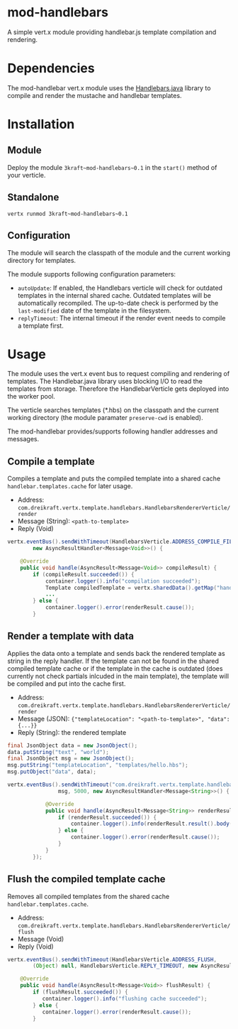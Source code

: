 mod-handlebars
==============

A simple vert.x module providing handlebar.js template compilation and rendering.

# Dependencies

The mod-handlebar vert.x module uses the [Handlebars.java](https://github.com/jknack/handlebars.java) library to compile
and render the mustache and handlebar templates.

# Installation

## Module

Deploy the module `3kraft~mod-handlebars~0.1` in the `start()` method of your verticle.

## Standalone

```
vertx runmod 3kraft~mod-handlebars~0.1
```

## Configuration

The module will search the classpath of the module and the current working directory for templates.

The module supports following configuration parameters:

 - `autoUpdate`: If enabled, the Handlebars verticle will check for outdated templates in the internal shared cache.
 Outdated templates will be automatically recompiled. The up-to-date check is performed by the `last-modified` date of
 the template in the filesystem.
 - `replyTimeout`: The internal timeout if the render event needs to compile a template first.

# Usage

The module uses the vert.x event bus to request compiling and rendering of templates. The Handlebar.java library
uses blocking I/O to read the templates from storage. Therefore the HandlebarVerticle gets deployed into the worker
pool.

The verticle searches templates (*.hbs) on the classpath and the current working directory (the module paramater
`preserve-cwd` is enabled).

The mod-handlebar provides/supports following handler addresses and messages.

## Compile a template

Compiles a template and puts the compiled template into a shared cache `handlebar.templates.cache` for later usage.

 - Address: `com.dreikraft.vertx.template.handlebars.HandlebarsRendererVerticle/render`
 - Message (String): `<path-to-template>`
 - Reply (Void)

```java
vertx.eventBus().sendWithTimeout(HandlebarsVerticle.ADDRESS_COMPILE_FILE, "templates/hello.hbs", 5000,
        new AsyncResultHandler<Message<Void>>() {

    @Override
    public void handle(AsyncResult<Message<Void>> compileResult) {
        if (compileResult.succeeded()) {
            container.logger().info("compilation succeeded");
            Template compiledTemplate = vertx.sharedData().getMap("handlebar.templates.cache").get(templateLocation);
            ...
        } else {
            container.logger().error(renderResult.cause());
        }
```

## Render a template with data

Applies the data onto a template and sends back the rendered template as string in the reply handler. If the template
can not be found in the shared compiled template cache or if the template in the cache is outdated (does currently
not check partials inlcuded in the main template), the template will be compiled and put into the cache first.

 - Address: `com.dreikraft.vertx.template.handlebars.HandlebarsRendererVerticle/render`
 - Message (JSON): `{"templateLocation": "<path-to-template>", "data": {...}}`
 - Reply (String): the rendered template

```java
final JsonObject data = new JsonObject();
data.putString("text", "world");
final JsonObject msg = new JsonObject();
msg.putString("templateLocation", "templates/hello.hbs");
msg.putObject("data", data);

vertx.eventBus().sendWithTimeout("com.dreikraft.vertx.template.handlebars.HandlebarsRendererVerticle/render",
                msg, 5000, new AsyncResultHandler<Message<String>>() {

            @Override
            public void handle(AsyncResult<Message<String>> renderResult) {
                if (renderResult.succeeded()) {
                    container.logger().info(renderResult.result().body());
                } else {
                    container.logger().error(renderResult.cause());
                }
            }
        });
```


## Flush the compiled template cache

Removes all compiled templates from the shared cache `handlebar.templates.cache`.

 - Address: `com.dreikraft.vertx.template.handlebars.HandlebarsRendererVerticle/flush`
 - Message (Void)
 - Reply (Void)

 ```java
vertx.eventBus().sendWithTimeout(HandlebarsVerticle.ADDRESS_FLUSH,
         (Object) null, HandlebarsVerticle.REPLY_TIMEOUT, new AsyncResultHandler<Message<Void>>() {

     @Override
     public void handle(AsyncResult<Message<Void>> flushResult) {
         if (flushResult.succeeded()) {
            container.logger().info("flushing cache succeeded");
         } else {
            container.logger().error(renderResult.cause());
         }
 ```
